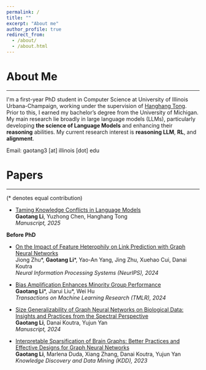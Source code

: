 ```yaml
---
permalink: /
title: ""
excerpt: "About me"
author_profile: true
redirect_from: 
  - /about/
  - /about.html
---
```




About Me
======
---

I'm a first-year PhD student in Computer Science at University of Illinois Urbana-Champaign, working under the supervision of [Hanghang Tong](http://tonghanghang.org/). Prior to this, I earned my bachelor’s degree from the University of Michigan. My main research lie broadly in large language models (LLMs), particularly developing **the science of Language Models** and enhancing their **reasoning** abilities. My current research interest is **reasoning LLM**, **RL**, and **alignment**.

Email: gaotang3 \[at\] illinois [dot] edu 

Papers
======
---
(\* denotes equal contribution)

* [Taming Knowledge Conflicts in Language Models](https://www.arxiv.org/abs/2503.10996)<br> 
**Gaotang Li**, Yuzhong Chen, Hanghang Tong<br>
*Manuscript, 2025*<br> 

**Before PhD**

* [On the Impact of Feature Heterophily on Link Prediction with Graph Neural Networks](https://arxiv.org/abs/2409.17475)<br> 
Jiong Zhu\*, **Gaotang Li**\*, Yao-An Yang, Jing Zhu, Xuehao Cui, Danai Koutra<br>
*Neural Information Processing Systems (NeurIPS), 2024*<br> 

* [Bias Amplification Enhances Minority Group Performance](http://arxiv.org/abs/2309.06717)<br>
**Gaotang Li**\*, Jiarui Liu\*, Wei Hu<br>
*Transactions on Machine Learning Research (TMLR), 2024*<br> 

* [Size Generalizability of Graph Neural Networks on Biological Data: Insights and Practices from the Spectral Perspective](https://arxiv.org/abs/2305.15611)<br>
**Gaotang Li**, Danai Koutra, Yujun Yan<br>
*Manuscript, 2024*<br> 

* [Interpretable Sparsification of Brain Graphs: Better Practices and Effective Designs for Graph Neural Networks](https://dl.acm.org/doi/abs/10.1145/3580305.3599394)<br>
**Gaotang Li**, Marlena Duda, Xiang Zhang, Danai Koutra, Yujun Yan<br>
*Knowledge Discovery and Data Mining (KDD), 2023*<br>
